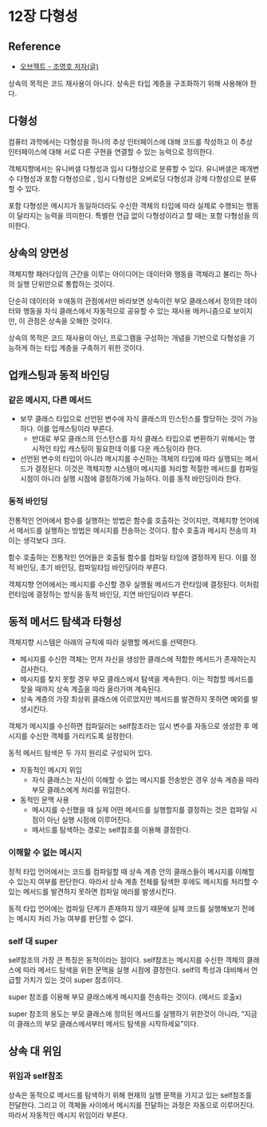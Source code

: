 # 12장 다형성

## Reference

- [오브젝트 - 조영호 저자(글)](https://product.kyobobook.co.kr/detail/S000001766367)

상속의 목적은 코드 재사용이 아니다. 상속은 타입 계층을 구조화하기 위해 사용해야 한다.

## 다형성

컴퓨터 과학에서는 다형성을 하나의 추상 인터페이스에 대해 코드를 작성하고 이 추상 인터페이스에 대해 서로 다른 구현을 연결할 수 있는 능력으로 정의한다.

객체지향에서는 유니버셜 다형성과 임시 다형성으로 분류할 수 있다. 유니버셜은 매개변수 다형성과 포함 다형성으로 , 임시 다형성은 오버로딩 다형성과 강제 다향성으로 분류할 수 있다.

포함 다형성은 메시지가 동일하더라도 수신한 객체의 타입에 따라 실제로 수행되는 행동이 달라지는 능력을 의미한다. 특별한 언급 없이 다형성이라고 할 때는 포함 다형성을 의미한다.

## 상속의 양면성

객체지향 패러다임의 근간을 이루는 아이디어는 데이터와 행동을 객체라고 불리는 하나의 실행 단위안으로 통합하는 것이다.

단순히 데이터와 ㅎ애동의 관점에서만 바라보면 상속이란 부모 클래스에서 정의한 데이터와 행동을 자식 클래스에서 자동적으로 공유할 수 있는 재사용 메커니즘으로 보이지만, 이 관점은 상속을 오해한 것이다.

상속의 목적은 코드 재사용이 아닌, 프로그램을 구성하는 개념을 기반으로 다형성을 기능하게 하는 타입 계층을 구축하기 위한 것이다.

## 업캐스팅과 동적 바인딩

### 같은 메시지, 다른 메서드

- 보무 클래스 타입으로 선언된 변수에 자식 클래스의 인스턴스를 할당하는 것이 가능하다. 이를 업캐스팅이라 부른다.
    - 반대로 부모 클래스의 인스턴스를 자식 클래스 타입으로 변환하기 위해서는 명시적인 타입 캐스팅이 필요한데 이를 다운 캐스팅이라 한다.
- 선언된 변수의 타입이 아니라 메시지를 수신하는 객체의 타입에 따라 실행되는 메서드가 결정된다. 이것은 객체지향 시스템이 메시지를 처리할 적절한 메서드를 컴파일 시점이 아니라 실행 시점에 결정하기에 가능하다. 이를 동적 바인딩이라 한다.

### 동적 바인딩

전통적인 언어에서 함수를 실행하는 방법은 함수를 호출하는 것이지만, 객체지향 언어에서 메서드를 실행하는 방법은 메시지를 전송하는 것이다. 함수 호출과 메시지 전송의 차이는 생각보다 크다.

함수 호출하는 전통적인 언어들은 호출될 함수를 컴파일 타임에 결정하게 된다. 이를 정적 바인딩, 초기 바인딩, 컴파일타임 바인딩이라 부른다.

객체지향 언어에서는 메시지를 수신할 경우 실행될 메서드가 런타임에 결정된다. 이처럼 런타임에 결정하는 방식을 동적 바인딩, 지연 바인딩이라 부른다.

## 동적 메서드 탐색과 타형성

객체지향 시스템은 아래의 규칙에 따라 실행할 메서드를 선택한다.

- 메시지를 수신한 객체는 먼저 자신을 생성한 클래스에 적합한 메서드가 존재하는지 검사한다.
- 메시지를 찾지 못할 경우 부모 클래스에서 탐색을 계속한다. 이는 적합할 메서드를 찾을 때까지 상속 계츨을 따라 올라가며 계속된다.
- 상속 계층의 가장 최상위 클래스에 이르었지만 메서드를 발견하지 못하면 예외를 발생시킨다.

객체가 메시지를 수신하면 컴파일러는 self참조라는 임시 변수를 자동으로 생성한 후 메시지를 수신한 객체를 가리키도록 설정한다.

동적 메서드 탐색은 두 가지 원리로 구성되어 있다.

- 자동적인 메시지 위임
    - 자식 클래스는 자신이 이해할 수 없는 메시지를 전송받은 경우 상속 계층을 따라 부모 클래스에게 처리를 위임한다.
- 동적인 문맥 사용
    - 메시지를 수신했을 때 실제 어떤 메서드를 실행할지를 결정하는 것은 컴파일 시점이 아닌 실행 시점에 이루어진다.
    - 메서드를 탐색하는 경로는 self참조를 이용해 결정한다.

### 이해할 수 없는 메시지

정적 타입 언어에서는 코드를 컴파일할 때 상속 계층 안의 클래스들이 메시지를 이해할 수 있는지 여부를 판단한다. 따라서 상속 계층 전체를 탐색한 후에도 메시지를 처리할 수 있는 메서드를 발견하지 못하면 컴파일 에러를 발생시킨다.

동적 타입 언어에는 컴파일 단계가 존재하지 않기 때문에 실제 코드를 실행해보기 전에는 메시지 처리 가능 여부를 판단할 수 없다.

### self 대 super

self참조의 가장 큰 특징은 동적이라는 점이다. self참조는 메시지를 수신한 객체의 클래스에 따라 메서드 탐색을 위한 문맥을 실행 시점에 결정한다. self의 특성과 대비해서 언급할 가치가 있는 것이 super 참조이다.

super 참조를 이용해 부모 클래스에게 메시지를 전송하는 것이다. (메서드 호출x)

super 참조의 용도는 부모 클래스에 정의된 메서드를 실행하기 위한것이 아니라, “지금 이 클래스의 부모 클래스에서부터 메서드 탐색을 시작하세요”이다.

## 상속 대 위임

### 위임과 self참조

상속은 동적으로 메서드를 탐색하기 위해 현재의 실행 문잭을 가지고 있는 self참조를 전달한다. 그리고 이 객체들 사이에서 메시지를 전달하는 과정은 자동으로 이루어진다. 따라서 자동적인 메시지 위임이라 부른다.